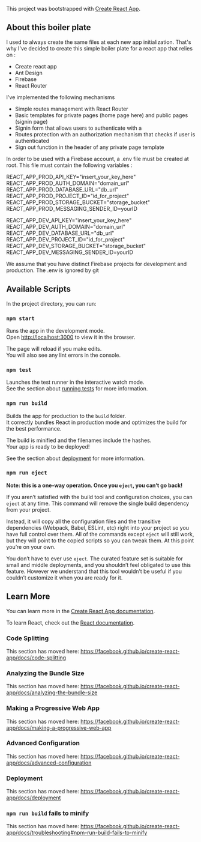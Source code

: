 This project was bootstrapped with [Create React App](https://github.com/facebook/create-react-app).

## About this boiler plate

I used to always create the same files at each new app initialization. That's why I've decided to create this simple boiler plate for a react app that relies on :
* Create react app 
* Ant Design
* Firebase
* React Router

I've implemented the following mechanisms
* Simple routes management with React Router
* Basic templates for private pages (home page here) and public pages (signin page)
* Signin form that allows users to authenticate with a 
* Routes protection with an authorization mechanism that checks if user is authenticated
* Sign out function in the header of any private page template

In order to be used with a Firebase account, a .env file must be created at root. This file must contain the following variables :

REACT_APP_PROD_API_KEY="insert_your_key_here"
REACT_APP_PROD_AUTH_DOMAIN="domain_url"
REACT_APP_PROD_DATABASE_URL="db_url"
REACT_APP_PROD_PROJECT_ID="id_for_project"
REACT_APP_PROD_STORAGE_BUCKET="storage_bucket"
REACT_APP_PROD_MESSAGING_SENDER_ID=yourID

REACT_APP_DEV_API_KEY="insert_your_key_here"
REACT_APP_DEV_AUTH_DOMAIN="domain_url"
REACT_APP_DEV_DATABASE_URL="db_url"
REACT_APP_DEV_PROJECT_ID="id_for_project"
REACT_APP_DEV_STORAGE_BUCKET="storage_bucket"
REACT_APP_DEV_MESSAGING_SENDER_ID=yourID

We assume that you have distinct Firebase projects for development and production. The .env is ignored by git

## Available Scripts

In the project directory, you can run:

### `npm start`

Runs the app in the development mode.<br>
Open [http://localhost:3000](http://localhost:3000) to view it in the browser.

The page will reload if you make edits.<br>
You will also see any lint errors in the console.

### `npm test`

Launches the test runner in the interactive watch mode.<br>
See the section about [running tests](https://facebook.github.io/create-react-app/docs/running-tests) for more information.

### `npm run build`

Builds the app for production to the `build` folder.<br>
It correctly bundles React in production mode and optimizes the build for the best performance.

The build is minified and the filenames include the hashes.<br>
Your app is ready to be deployed!

See the section about [deployment](https://facebook.github.io/create-react-app/docs/deployment) for more information.

### `npm run eject`

**Note: this is a one-way operation. Once you `eject`, you can’t go back!**

If you aren’t satisfied with the build tool and configuration choices, you can `eject` at any time. This command will remove the single build dependency from your project.

Instead, it will copy all the configuration files and the transitive dependencies (Webpack, Babel, ESLint, etc) right into your project so you have full control over them. All of the commands except `eject` will still work, but they will point to the copied scripts so you can tweak them. At this point you’re on your own.

You don’t have to ever use `eject`. The curated feature set is suitable for small and middle deployments, and you shouldn’t feel obligated to use this feature. However we understand that this tool wouldn’t be useful if you couldn’t customize it when you are ready for it.

## Learn More

You can learn more in the [Create React App documentation](https://facebook.github.io/create-react-app/docs/getting-started).

To learn React, check out the [React documentation](https://reactjs.org/).

### Code Splitting

This section has moved here: https://facebook.github.io/create-react-app/docs/code-splitting

### Analyzing the Bundle Size

This section has moved here: https://facebook.github.io/create-react-app/docs/analyzing-the-bundle-size

### Making a Progressive Web App

This section has moved here: https://facebook.github.io/create-react-app/docs/making-a-progressive-web-app

### Advanced Configuration

This section has moved here: https://facebook.github.io/create-react-app/docs/advanced-configuration

### Deployment

This section has moved here: https://facebook.github.io/create-react-app/docs/deployment

### `npm run build` fails to minify

This section has moved here: https://facebook.github.io/create-react-app/docs/troubleshooting#npm-run-build-fails-to-minify
